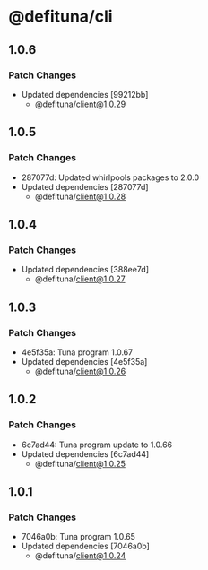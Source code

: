 # @defituna/cli

## 1.0.6

### Patch Changes

- Updated dependencies [99212bb]
  - @defituna/client@1.0.29

## 1.0.5

### Patch Changes

- 287077d: Updated whirlpools packages to 2.0.0
- Updated dependencies [287077d]
  - @defituna/client@1.0.28

## 1.0.4

### Patch Changes

- Updated dependencies [388ee7d]
  - @defituna/client@1.0.27

## 1.0.3

### Patch Changes

- 4e5f35a: Tuna program 1.0.67
- Updated dependencies [4e5f35a]
  - @defituna/client@1.0.26

## 1.0.2

### Patch Changes

- 6c7ad44: Tuna program update to 1.0.66
- Updated dependencies [6c7ad44]
  - @defituna/client@1.0.25

## 1.0.1

### Patch Changes

- 7046a0b: Tuna program 1.0.65
- Updated dependencies [7046a0b]
  - @defituna/client@1.0.24
